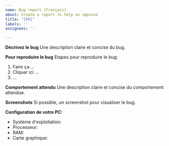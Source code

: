 ```yaml
---
name: Bug report (Français)
about: Create a report to help us improve
title: "[FR]"
labels: ''
assignees: ''

---
```


**Décrivez le bug**
Une description claire et concise du bug.

**Pour reproduire le bug**
Etapes pour reproduire le bug:
1. Faire ça ...
2. Cliquer ici ...
3. ...

**Comportement attendu**
Une description claire et concise du comportement attendue.

**Screenshots**
Si possible, un screenshot pour visualiser le bug.

**Configuration de votre PC:**
 - Système d'exploitation: 
 - Processeur:
 - RAM:
 - Carte graphique:
